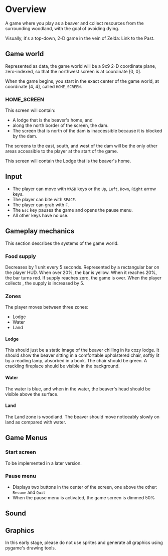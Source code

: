 # Overview
A game where you play as a beaver and collect resources from the surrounding woodland, with the goal of avoiding dying.

Visually, it's a top-down, 2-D game in the vein of Zelda: Link to the Past.

## Game world
Represented as data, the game world will be a 9x9 2-D coordinate plane, zero-indexed, so that the northwest screen is at coordinate [0, 0].

When the game begins, you start in the exact center of the game world, at coordinate [4, 4], called `HOME_SCREEN`.

### HOME_SCREEN
This screen will contain:
- A lodge that is the beaver's home, and
- along the north border of the screen, the dam.
- The screen that is north of the dam is inaccessible because it is blocked by the dam.

The screens to the east, south, and west of the dam will be the only other areas accessible to the player at the start of the game.

This screen will contain the Lodge that is the beaver's home.

## Input
- The player can move with `WASD` keys or the `Up`, `Left`, `Down`, `Right` arrow keys.
- The player can bite with `SPACE`.
- The player can grab with `F`.
- The `Esc` key pauses the game and opens the pause menu.
- All other keys have no use.

## Gameplay mechanics
This section describes the systems of the game world.

### Food supply
Decreases by 1 unit every 5 seconds.
Represented by a rectangular bar on the player HUD.
When over 20%, the bar is yellow.
When it reaches 20%, the bar turns red.
If supply reaches zero, the game is over.
When the player collects <food-item>, the supply is increased by 5.

### Zones
The player moves between three zones:
- Lodge
- Water
- Land

#### Lodge
This should just be a static image of the beaver chilling in its cozy lodge. 
It should show the beaver sitting in a comfortable upholstered chair, softly lit
by a reading lamp, absorbed in a book. The chair should be green. A crackling fireplace
should be visible in the background.

#### Water
The water is blue, and when in the water, the beaver's head should be visible
above the surface.

#### Land
The Land zone is woodland. The beaver should move noticeably slowly on land as compared
with water.

## Game Menus

### Start screen
To be implemented in a later version.

### Pause menu
- Displays two buttons in the center of the screen, one above the other: `Resume` and `Quit`
- When the pause menu is activated, the game screen is dimmed 50%

## Sound

## Graphics
In this early stage, please do not use sprites and generate all graphics using pygame's drawing tools.
